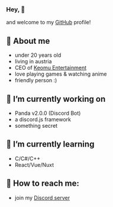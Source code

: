 ### Hey, 👋

and welcome to my [GitHub](https://github.com) profile!

## 🐼 About me
  - under 20 years old
  - living in austria
  - CEO of [Keomu Entertainment](https://keomu.com)
  - love playing games & watching anime
  - friendly person :)
    
## 🔭 I’m currently working on
  - Panda v2.0.0 (Discord Bot)
  - a discord.js framework
  - something secret
    
## 🌱 I’m currently learning
  - C/C#/C++
  - React/Vue/Nuxt
    
## 📖 How to reach me:
  - join my [Discord server](https://discord.gg/MMH4rpk)
